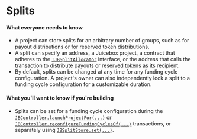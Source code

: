 # Splits

#### What everyone needs to know

- A project can store splits for an arbitrary number of groups, such as for payout distributions or for reserved token distributions.
- A split can specify an address, a Juicebox project, a contract that adheres to the [`IJBSplitAllocator`](/dev/api/interfaces/ijbsplitallocator.md) interface, or the address that calls the transaction to distribute payouts or reserved tokens as its recipient.
- By default, splits can be changed at any time for any funding cycle configuration. A project's owner can also independently lock a split to a funding cycle configuration for a customizable duration.

#### What you'll want to know if you're building

- Splits can be set for a funding cycle configuration during the [`JBController.launchProjectFor(...)`](/dev/api/contracts/or-controllers/jbcontroller/write/launchprojectfor.md) or [`JBController.reconfigureFundingCyclesOf(...)`](/dev/api/contracts/or-controllers/jbcontroller/write/reconfigurefundingcyclesof.md) transactions, or separately using [`JBSplitStore.set(...)`](/dev/api/contracts/jbsplitsstore/write/set.md).
